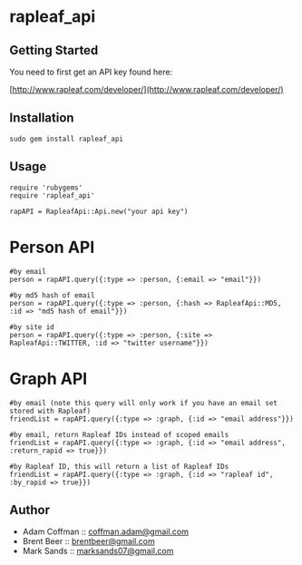 rapleaf_api
===========

Getting Started
---------------

You need to first get an API key found here:

[http://www.rapleaf.com/developer/](http://www.rapleaf.com/developer/)
  

Installation
------------

	sudo gem install rapleaf_api

Usage
-----

	require 'rubygems'
	require 'rapleaf_api'

	rapAPI = RapleafApi::Api.new("your api key")
	
# Person API

	#by email
	person = rapAPI.query({:type => :person, {:email => "email"}})

	#by md5 hash of email
	person = rapAPI.query({:type => :person, {:hash => RapleafApi::MD5, :id => "md5 hash of email"}})

	#by site id
	person = rapAPI.query({:type => :person, {:site => RapleafApi::TWITTER, :id => "twitter username"}})

# Graph API

	#by email (note this query will only work if you have an email set stored with Rapleaf)
	friendList = rapAPI.query({:type => :graph, {:id => "email address"}})

	#by email, return Rapleaf IDs instead of scoped emails
	friendList = rapAPI.query({:type => :graph, {:id => "email address", :return_rapid => true}})

	#by Rapleaf ID, this will return a list of Rapleaf IDs
	friendList = rapAPI.query({:type => :graph, {:id => "rapleaf id", :by_rapid => true}})
	
Author
------

* Adam Coffman :: coffman.adam@gmail.com
* Brent Beer :: brentbeer@gmail.com
* Mark Sands :: marksands07@gmail.com